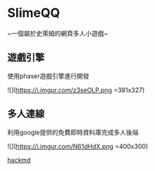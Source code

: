 # SlimeQQ

~一個屬於史萊姆的網頁多人小遊戲~

## 遊戲引擎

使用phaser遊戲引擎進行開發

![](https://i.imgur.com/z3seOLP.png =381x327)

## 多人連線

利用google提供的免費即時資料庫完成多人後端

![](https://i.imgur.com/N61dHdX.png =400x300)

[hackmd](https://hackmd.io/s/BkIvlZt7l)

